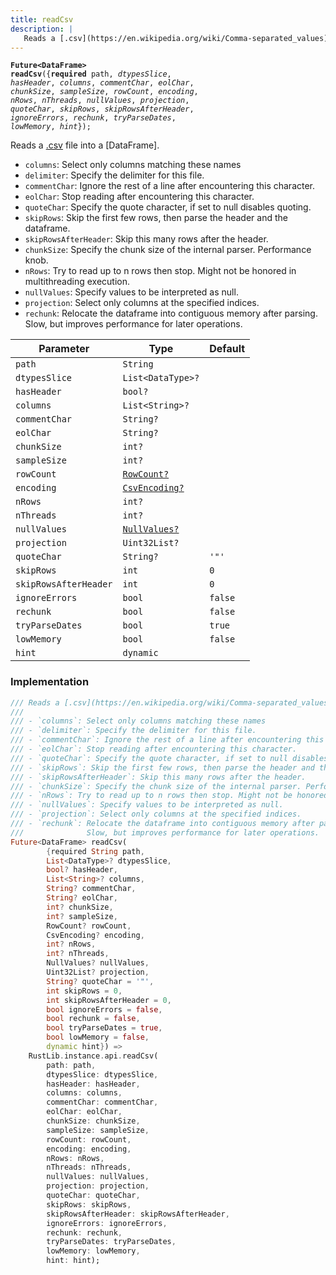 ```yaml
---
title: readCsv
description: |
   Reads a [.csv](https://en.wikipedia.org/wiki/Comma-separated_values) file into a [DataFrame].
---
```

<code><strong>Future\<DataFrame> readCsv</strong>({<strong>required</strong> path, <i>dtypesSlice</i>, <i>hasHeader</i>, <i>columns</i>, <i>commentChar</i>, <i>eolChar</i>, <i>chunkSize</i>, <i>sampleSize</i>, <i>rowCount</i>, <i>encoding</i>, <i>nRows</i>, <i>nThreads</i>, <i>nullValues</i>, <i>projection</i>, <i>quoteChar</i>, <i>skipRows</i>, <i>skipRowsAfterHeader</i>, <i>ignoreErrors</i>, <i>rechunk</i>, <i>tryParseDates</i>, <i>lowMemory</i>, <i>hint</i>});</code>

 Reads a [.csv](https://en.wikipedia.org/wiki/Comma-separated_values) file into a [DataFrame].

 - `columns`: Select only columns matching these names
 - `delimiter`: Specify the delimiter for this file.
 - `commentChar`: Ignore the rest of a line after encountering this character.
 - `eolChar`: Stop reading after encountering this character.
 - `quoteChar`: Specify the quote character, if set to null disables quoting.
 - `skipRows`: Skip the first few rows, then parse the header and the dataframe.
 - `skipRowsAfterHeader`: Skip this many rows after the header.
 - `chunkSize`: Specify the chunk size of the internal parser. Performance knob.
 - `nRows`: Try to read up to n rows then stop. Might not be honored in multithreading execution.
 - `nullValues`: Specify values to be interpreted as null.
 - `projection`: Select only columns at the specified indices.
 - `rechunk`: Relocate the dataframe into contiguous memory after parsing.
              Slow, but improves performance for later operations.

Parameter|Type|Default|
-|-|-|
`path`|<code>String</code>||
`dtypesSlice`|<code>List\<DataType>?</code>||
`hasHeader`|<code>bool?</code>||
`columns`|<code>List\<String>?</code>||
`commentChar`|<code>String?</code>||
`eolChar`|<code>String?</code>||
`chunkSize`|<code>int?</code>||
`sampleSize`|<code>int?</code>||
`rowCount`|<code>[RowCount?]</code>||
`encoding`|<code>[CsvEncoding?]</code>||
`nRows`|<code>int?</code>||
`nThreads`|<code>int?</code>||
`nullValues`|<code>[NullValues?]</code>||
`projection`|<code>Uint32List?</code>||
`quoteChar`|<code>String?</code>|`'"'`|
`skipRows`|<code>int</code>|`0`|
`skipRowsAfterHeader`|<code>int</code>|`0`|
`ignoreErrors`|<code>bool</code>|`false`|
`rechunk`|<code>bool</code>|`false`|
`tryParseDates`|<code>bool</code>|`true`|
`lowMemory`|<code>bool</code>|`false`|
`hint`|<code>dynamic</code>||

### Implementation
```dart
/// Reads a [.csv](https://en.wikipedia.org/wiki/Comma-separated_values) file into a [DataFrame].
///
/// - `columns`: Select only columns matching these names
/// - `delimiter`: Specify the delimiter for this file.
/// - `commentChar`: Ignore the rest of a line after encountering this character.
/// - `eolChar`: Stop reading after encountering this character.
/// - `quoteChar`: Specify the quote character, if set to null disables quoting.
/// - `skipRows`: Skip the first few rows, then parse the header and the dataframe.
/// - `skipRowsAfterHeader`: Skip this many rows after the header.
/// - `chunkSize`: Specify the chunk size of the internal parser. Performance knob.
/// - `nRows`: Try to read up to n rows then stop. Might not be honored in multithreading execution.
/// - `nullValues`: Specify values to be interpreted as null.
/// - `projection`: Select only columns at the specified indices.
/// - `rechunk`: Relocate the dataframe into contiguous memory after parsing.
///              Slow, but improves performance for later operations.
Future<DataFrame> readCsv(
        {required String path,
        List<DataType>? dtypesSlice,
        bool? hasHeader,
        List<String>? columns,
        String? commentChar,
        String? eolChar,
        int? chunkSize,
        int? sampleSize,
        RowCount? rowCount,
        CsvEncoding? encoding,
        int? nRows,
        int? nThreads,
        NullValues? nullValues,
        Uint32List? projection,
        String? quoteChar = '"',
        int skipRows = 0,
        int skipRowsAfterHeader = 0,
        bool ignoreErrors = false,
        bool rechunk = false,
        bool tryParseDates = true,
        bool lowMemory = false,
        dynamic hint}) =>
    RustLib.instance.api.readCsv(
        path: path,
        dtypesSlice: dtypesSlice,
        hasHeader: hasHeader,
        columns: columns,
        commentChar: commentChar,
        eolChar: eolChar,
        chunkSize: chunkSize,
        sampleSize: sampleSize,
        rowCount: rowCount,
        encoding: encoding,
        nRows: nRows,
        nThreads: nThreads,
        nullValues: nullValues,
        projection: projection,
        quoteChar: quoteChar,
        skipRows: skipRows,
        skipRowsAfterHeader: skipRowsAfterHeader,
        ignoreErrors: ignoreErrors,
        rechunk: rechunk,
        tryParseDates: tryParseDates,
        lowMemory: lowMemory,
        hint: hint);
```

[RowCount?]: /reference/classes/rowcount
[CsvEncoding?]: /reference/enums/csvencoding
[NullValues?]: /reference/classes/nullvalues
[dynamic]: #